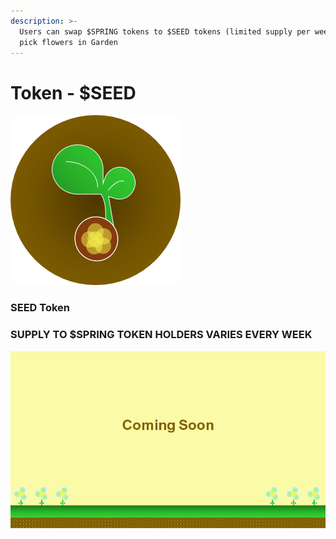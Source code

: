 ```yaml
---
description: >-
  Users can swap $SPRING tokens to $SEED tokens (limited supply per week) to
  pick flowers in Garden
---
```


# Token - $SEED

![$SEED](.gitbook/assets/image%20%2817%29.png)

### SEED Token

### SUPPLY TO $SPRING TOKEN HOLDERS VARIES EVERY WEEK

![](.gitbook/assets/image%20%283%29%20%281%29.png)

